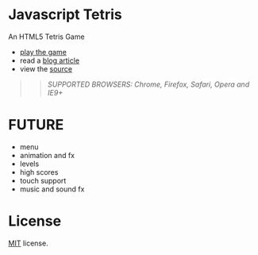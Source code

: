 Javascript Tetris
=================

An HTML5 Tetris Game

 * [play the game](https://jakesgordon.com/games/tetris/)
 * read a [blog article](https://jakesgordon.com/writing/javascript-tetris/)
 * view the [source](https://github.com/jakesgordon/javascript-tetris)

>> _*SUPPORTED BROWSERS*: Chrome, Firefox, Safari, Opera and IE9+_

FUTURE
======

 * menu
 * animation and fx
 * levels
 * high scores
 * touch support
 * music and sound fx


License
=======

[MIT](http://en.wikipedia.org/wiki/MIT_License) license.
